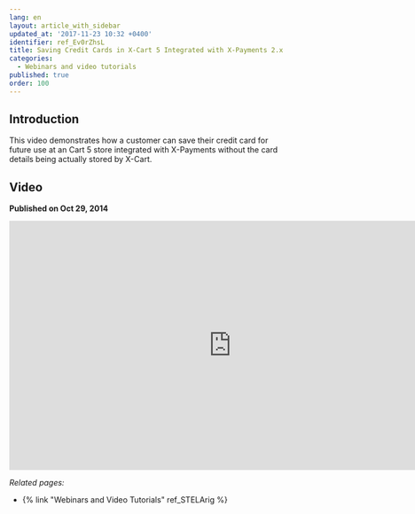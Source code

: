 ```yaml
---
lang: en
layout: article_with_sidebar
updated_at: '2017-11-23 10:32 +0400'
identifier: ref_Ev0rZhsL
title: Saving Credit Cards in X-Cart 5 Integrated with X-Payments 2.x
categories:
  - Webinars and video tutorials
published: true
order: 100
---
```

## Introduction

This video demonstrates how a customer can save their credit card for future use at an Cart 5 store integrated with X-Payments without the card details being actually stored by X-Cart. 

## Video
**Published on Oct 29, 2014**
<iframe class="youtube-player" type="text/html" style="width: 800px; height: 450px" src="https://www.youtube.com/embed/OLo6Gtup5tw" frameborder="0"></iframe>


_Related pages:_

*   {% link "Webinars and Video Tutorials" ref_STELArig %}
